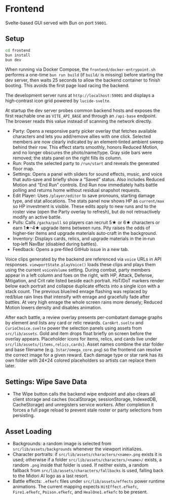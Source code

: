 # Frontend

Svelte-based GUI served with Bun on port `59001`.

## Setup

```bash
cd frontend
bun install
bun dev
```

When running via Docker Compose, the `frontend/docker-entrypoint.sh` performs a one-time `bun run build` (if `build/` is missing) before starting the dev server, then waits 25 seconds to allow the backend container to finish booting. This avoids the first page load racing the backend.

The development server runs at `http://localhost:59001` and displays a
high‑contrast icon grid powered by `lucide-svelte`.

At startup the dev server probes common backend hosts and exposes the first
reachable one as `VITE_API_BASE` and through an `/api-base` endpoint. The
browser reads this value instead of scanning the network directly.

- Party: Opens a responsive party picker overlay that fetches available
  characters and lets you add/remove allies with one click. Selected members
  are now clearly indicated by an element‑tinted ambient sweep behind their
  row. This effect starts smoothly, honors Reduced Motion, and no longer
  obscures the photo/name/type. Gray side bars were removed; the stats panel on
  the right fills its column.
- Run: Posts the selected party to `/run/start` and reveals the generated
  floor map.
- Settings: Opens a panel with sliders for sound effects, music, and voice
  that auto‑save and briefly show a “Saved” status. Also includes Reduced
  Motion and “End Run” controls. End Run now immediately halts battle polling
  and returns home without residual snapshot requests.
- Edit Player: Uses `/player/editor` to save pronouns, starting damage type,
  and stat allocations. The stats panel now shows HP as `current/max` so HP
  investment is visible. These edits apply to new runs and to the roster view
  (open the Party overlay to refresh), but do not retroactively modify an
  active battle.
- Pulls: Calls `/gacha/pull` so players can recruit 5★ or 6★ characters or
  earn 1★–4★ upgrade items between runs. Pity raises the odds of higher‑tier
  items and upgrade materials auto‑craft in the background.
- Inventory: Displays cards, relics, and upgrade materials in the in‑run
  top‑left NavBar (disabled during battles).
- Feedback: Opens a pre‑filled GitHub issue in a new tab.

Voice clips generated by the backend are referenced via `voice` URLs in API
responses. `viewportState.playVoice()` loads these clips and plays them using
the current `voiceVolume` setting.
During combat, party members appear in a left column and foes on the right,
with HP, Attack, Defense, Mitigation, and Crit rate listed beside each
portrait. HoT/DoT markers render below each portrait and collapse duplicate
effects into a single icon with a stack count. The previous blue/red enrage
flashing was replaced by red/blue rain lines that intensify with enrage and
gracefully fade after battles. At very high enrage the whole screen rains more
densely; Reduced Motion lowers density and disables animation.

After each battle, a review overlay presents per-combatant damage graphs by
element and lists any card or relic rewards. `CardArt.svelte` and
`CurioChoice.svelte` power the selection panels using assets from
`src/lib/assets`. Gold and item drops float briefly on screen before the overlay
appears.
Placeholder icons for items, relics, and cards live under `src/lib/assets/{items,relics,cards}`. Asset names combine the star folder and base filename (e.g. `3star/omega_core.png`) so the frontend can resolve the correct image for a given reward. Each damage type or star rank has its own folder with 24×24 colored placeholders so artists can replace them later.

## Settings: Wipe Save Data
- The Wipe button calls the backend wipe endpoint and also clears all client storage and caches (localStorage, sessionStorage, IndexedDB, CacheStorage) and unregisters service workers. After completion it forces a full page reload to prevent stale roster or party selections from persisting.

## Asset Loading
- Backgrounds: a random image is selected from `src/lib/assets/backgrounds` whenever the viewport initializes.
- Character portraits: if `src/lib/assets/characters/<name>.png` exists it is used; otherwise if a folder `src/lib/assets/characters/<name>/` exists, a random `.png` inside that folder is used. If neither exists, a random fallback from `src/lib/assets/characters/fallbacks` is used, falling back to the Midori AI logo as a last resort.
- Battle effects: `.efkefc` files under `src/lib/assets/effects` power runtime animations. The current mapping expects `HitEffect.efkefc`, `Fire1.efkefc`, `Poison.efkefc`, and `HealOne1.efkefc` to be present.
